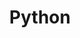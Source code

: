 ---
title: Python
description: A description of this category
image:

# Badge style
style:
    background: "#79D4FD"
    color: "#fff"
---